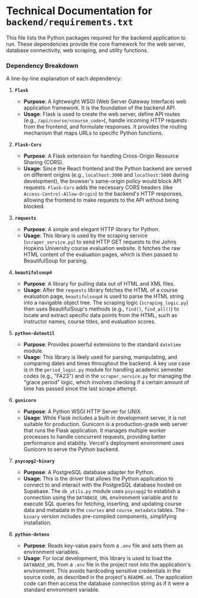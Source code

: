 # Technical Documentation for `backend/requirements.txt`

This file lists the Python packages required for the backend application to run. These dependencies provide the core framework for the web server, database connectivity, web scraping, and utility functions.

### Dependency Breakdown

A line-by-line explanation of each dependency:

1.  **`Flask`**
    -   **Purpose**: A lightweight WSGI (Web Server Gateway Interface) web application framework. It is the foundation of the backend API.
    -   **Usage**: Flask is used to create the web server, define API routes (e.g., `/api/course/<course_code>`), handle incoming HTTP requests from the frontend, and formulate responses. It provides the routing mechanism that maps URLs to specific Python functions.

2.  **`Flask-Cors`**
    -   **Purpose**: A Flask extension for handling Cross-Origin Resource Sharing (CORS).
    -   **Usage**: Since the React frontend and the Python backend are served on different origins (e.g., `localhost:3000` and `localhost:5000` during development), the browser's same-origin policy would block API requests. `Flask-Cors` adds the necessary CORS headers (like `Access-Control-Allow-Origin`) to the backend's HTTP responses, allowing the frontend to make requests to the API without being blocked.

3.  **`requests`**
    -   **Purpose**: A simple and elegant HTTP library for Python.
    -   **Usage**: This library is used by the scraping service (`scraper_service.py`) to send HTTP GET requests to the Johns Hopkins University course evaluation website. It fetches the raw HTML content of the evaluation pages, which is then passed to BeautifulSoup for parsing.

4.  **`beautifulsoup4`**
    -   **Purpose**: A library for pulling data out of HTML and XML files.
    -   **Usage**: After the `requests` library fetches the HTML of a course evaluation page, `beautifulsoup4` is used to parse the HTML string into a navigable object tree. The scraping logic (`scraping_logic.py`) then uses BeautifulSoup's methods (e.g., `find()`, `find_all()`) to locate and extract specific data points from the HTML, such as instructor names, course titles, and evaluation scores.

5.  **`python-dateutil`**
    -   **Purpose**: Provides powerful extensions to the standard `datetime` module.
    -   **Usage**: This library is likely used for parsing, manipulating, and comparing dates and times throughout the backend. A key use case is in the `period_logic.py` module for handling academic semester codes (e.g., "FA23") and in the `scraper_service.py` for managing the "grace period" logic, which involves checking if a certain amount of time has passed since the last scrape attempt.

6.  **`gunicorn`**
    -   **Purpose**: A Python WSGI HTTP Server for UNIX.
    -   **Usage**: While Flask includes a built-in development server, it is not suitable for production. Gunicorn is a production-grade web server that runs the Flask application. It manages multiple worker processes to handle concurrent requests, providing better performance and stability. Vercel's deployment environment uses Gunicorn to serve the Python backend.

7.  **`psycopg2-binary`**
    -   **Purpose**: A PostgreSQL database adapter for Python.
    -   **Usage**: This is the driver that allows the Python application to connect to and interact with the PostgreSQL database hosted on Supabase. The `db_utils.py` module uses `psycopg2` to establish a connection using the `DATABASE_URL` environment variable and to execute SQL queries for fetching, inserting, and updating course data and metadata in the `courses` and `course_metadata` tables. The `-binary` version includes pre-compiled components, simplifying installation.

8.  **`python-dotenv`**
    -   **Purpose**: Reads key-value pairs from a `.env` file and sets them as environment variables.
    -   **Usage**: For local development, this library is used to load the `DATABASE_URL` from a `.env` file in the project root into the application's environment. This avoids hardcoding sensitive credentials in the source code, as described in the project's `README.md`. The application code can then access the database connection string as if it were a standard environment variable.